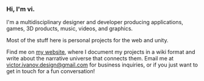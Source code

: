 ### Hi, I'm vi.

I'm a multidisciplinary designer and developer producing applications, games, 3D products, music, videos, and graphics.

Most of the stuff here is personal projects for the web and unity.

Find me on [my website](https://v-os.ca), where I document my projects in a wiki format and write about the narrative universe that connects them.
Email me at [victor.ivanov.design@gmail.com](mailto:victor.ivanov.design@gmail.com) for business inquiries, or if you just want to get in touch for a fun conversation!
